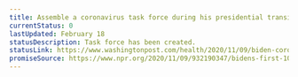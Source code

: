 ```yaml
---
title: Assemble a coronavirus task force during his presidential transition
currentStatus: 0
lastUpdated: February 18
statusDescription: Task force has been created.
statusLink: https://www.washingtonpost.com/health/2020/11/09/biden-coronavirus-task-force/
promiseSource: https://www.npr.org/2020/11/09/932190347/bidens-first-100-days-here-s-what-to-expect
---
```

